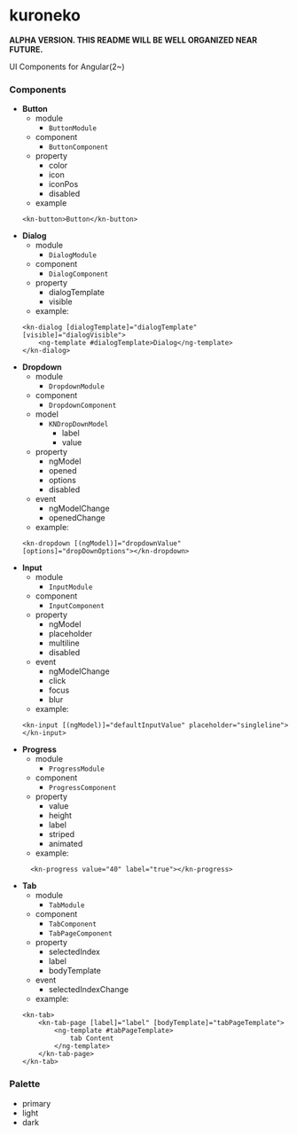# kuroneko

**ALPHA VERSION. THIS README WILL BE WELL ORGANIZED NEAR FUTURE.**

UI Components for Angular(2~)

### Components

- **Button**
  - module
    - `ButtonModule`
  - component 
    - `ButtonComponent`
  - property
    - color
    - icon
    - iconPos
    - disabled
  - example
  ```
  <kn-button>Button</kn-button>
  ```
- **Dialog**
  - module 
    - `DialogModule`
  - component
    - `DialogComponent`
  - property
    - dialogTemplate
    - visible
  - example: 
  ```
  <kn-dialog [dialogTemplate]="dialogTemplate" [visible]="dialogVisible">
      <ng-template #dialogTemplate>Dialog</ng-template>
  </kn-dialog>
  ```
- **Dropdown**
  - module 
    - `DropdownModule`
  - component
    - `DropdownComponent`
  - model
    - `KNDropDownModel`
      - label
      - value
  - property
    - ngModel
    - opened
    - options
    - disabled
  - event
    - ngModelChange
    - openedChange
  - example: 
  ```
  <kn-dropdown [(ngModel)]="dropdownValue" [options]="dropDownOptions"></kn-dropdown>
  ```
- **Input**
  - module 
    - `InputModule`
  - component
    - `InputComponent`
  - property
    - ngModel
    - placeholder
    - multiline
    - disabled
  - event
    - ngModelChange
    - click
    - focus
    - blur
  - example: 
  ```
  <kn-input [(ngModel)]="defaultInputValue" placeholder="singleline"></kn-input>
  ```
- **Progress**
  - module 
    - `ProgressModule`
  - component
    - `ProgressComponent`
  - property
    - value
    - height
    - label
    - striped
    - animated
  - example: 
  ```
    <kn-progress value="40" label="true"></kn-progress>
  ```
- **Tab**
  - module 
    - `TabModule`
  - component
    - `TabComponent`
    - `TabPageComponent`
  - property
    - selectedIndex
    - label
    - bodyTemplate
  - event
    - selectedIndexChange
  - example: 
  ```
  <kn-tab>
      <kn-tab-page [label]="label" [bodyTemplate]="tabPageTemplate">
          <ng-template #tabPageTemplate>
              tab Content
          </ng-template>
      </kn-tab-page>
  </kn-tab>
  ```

### Palette

- primary
- light
- dark
